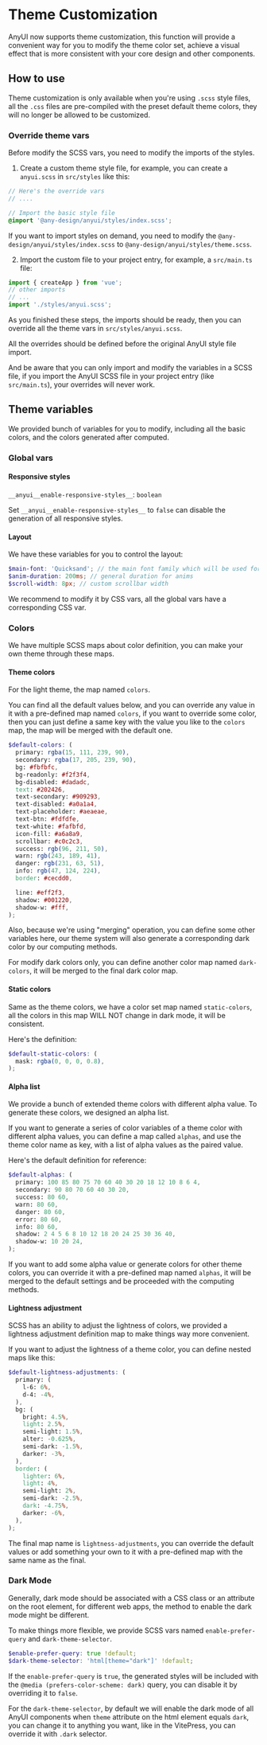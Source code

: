 # Theme Customization

AnyUI now supports theme customization, this function will provide a convenient way for you to modify the theme color set, achieve a visual effect that is more consistent with your core design and other components.

## How to use

Theme customization is only available when you're using `.scss` style files, all the `.css` files are pre-compiled with the preset default theme colors, they will no longer be allowed to be customized.

### Override theme vars

Before modify the SCSS vars, you need to modify the imports of the styles.

1. Create a custom theme style file, for example, you can create a `anyui.scss` in `src/styles` like this:

```scss
// Here's the override vars
// ....

// Import the basic style file
@import '@any-design/anyui/styles/index.scss';
```

If you want to import styles on demand, you need to modify the `@any-design/anyui/styles/index.scss` to `@any-design/anyui/styles/theme.scss`.

2. Import the custom file to your project entry, for example, a `src/main.ts` file:

```ts
import { createApp } from 'vue';
// other imports
// ...
import './styles/anyui.scss';
```

As you finished these steps, the imports should be ready, then you can override all the theme vars in `src/styles/anyui.scss`.

All the overrides should be defined before the original AnyUI style file import.

And be aware that you can only import and modify the variables in a SCSS file, if you import the AnyUI SCSS file in your project entry (like `src/main.ts`), your overrides will never work.

## Theme variables

We provided bunch of variables for you to modify, including all the basic colors, and the colors generated after computed.

### Global vars

#### Responsive styles

`__anyui__enable-responsive-styles__`: `boolean`

Set `__anyui__enable-responsive-styles__` to `false` can disable the generation of all responsive styles.

#### Layout

We have these variables for you to control the layout:

```scss
$main-font: 'Quicksand'; // the main font family which will be used for all text
$anim-duration: 200ms; // general duration for anims
$scroll-width: 8px; // custom scrollbar width
```

We recommend to modify it by CSS vars, all the global vars have a corresponding CSS var.

### Colors

We have multiple SCSS maps about color definition, you can make your own theme through these maps.

#### Theme colors

For the light theme, the map named `colors`.

You can find all the default values below, and you can override any value in it with a pre-defined map named `colors`, if you want to override some color, then you can just define a same key with the value you like to the `colors` map, the map will be merged with the default one.

```scss
$default-colors: (
  primary: rgba(15, 111, 239, 90),
  secondary: rgba(17, 205, 239, 90),
  bg: #fbfbfc,
  bg-readonly: #f2f3f4,
  bg-disabled: #dadadc,
  text: #202426,
  text-secondary: #909293,
  text-disabled: #a0a1a4,
  text-placeholder: #aeaeae,
  text-btn: #fdfdfe,
  text-white: #fafbfd,
  icon-fill: #a6a8a9,
  scrollbar: #c0c2c3,
  success: rgb(96, 211, 50),
  warn: rgb(243, 189, 41),
  danger: rgb(231, 63, 51),
  info: rgb(47, 124, 224),
  border: #cecdd0,

  line: #eff2f3,
  shadow: #001220,
  shadow-w: #fff,
);
```

Also, because we're using "merging" operation, you can define some other variables here, our theme system will also generate a corresponding dark color by our computing methods.

For modify dark colors only, you can define another color map named `dark-colors`, it will be merged to the final dark color map.

#### Static colors

Same as the theme colors, we have a color set map named `static-colors`, all the colors in this map WILL NOT change in dark mode, it will be consistent.

Here's the definition:

```scss
$default-static-colors: (
  mask: rgba(0, 0, 0, 0.8),
);
```

#### Alpha list

We provide a bunch of extended theme colors with different alpha value. To generate these colors, we designed an alpha list.

If you want to generate a series of color variables of a theme color with different alpha values, you can define a map called `alphas`, and use the theme color name as key, with a list of alpha values as the paired value.

Here's the default definition for reference:

```scss
$default-alphas: (
  primary: 100 85 80 75 70 60 40 30 20 18 12 10 8 6 4,
  secondary: 90 80 70 60 40 30 20,
  success: 80 60,
  warn: 80 60,
  danger: 80 60,
  error: 80 60,
  info: 80 60,
  shadow: 2 4 5 6 8 10 12 18 20 24 25 30 36 40,
  shadow-w: 10 20 24,
);
```

If you want to add some alpha value or generate colors for other theme colors, you can override it with a pre-defined map named `alphas`, it will be merged to the default settings and be proceeded with the computing methods.

#### Lightness adjustment

SCSS has an ability to adjust the lightness of colors, we provided a lightness adjustment definition map to make things way more convenient.

If you want to adjust the lightness of a theme color, you can define nested maps like this:

```scss
$default-lightness-adjustments: (
  primary: (
    l-6: 6%,
    d-4: -4%,
  ),
  bg: (
    bright: 4.5%,
    light: 2.5%,
    semi-light: 1.5%,
    alter: -0.625%,
    semi-dark: -1.5%,
    darker: -3%,
  ),
  border: (
    lighter: 6%,
    light: 4%,
    semi-light: 2%,
    semi-dark: -2.5%,
    dark: -4.75%,
    darker: -6%,
  ),
);
```

The final map name is `lightness-adjustments`, you can override the default values or add something your own to it with a pre-defined map with the same name as the final.

### Dark Mode

Generally, dark mode should be associated with a CSS class or an attribute on the root element, for different web apps, the method to enable the dark mode might be different.

To make things more flexible, we provide SCSS vars named `enable-prefer-query` and `dark-theme-selector`.

```SCSS
$enable-prefer-query: true !default;
$dark-theme-selector: 'html[theme="dark"]' !default;
```

If the `enable-prefer-query` is `true`, the generated styles will be included with the `@media (prefers-color-scheme: dark)` query, you can disable it by overriding it to `false`.

For the `dark-theme-selector`, by default we will enable the dark mode of all AnyUI components when `theme` attribute on the html element equals `dark`, you can change it to anything you want, like in the VitePress, you can override it with `.dark` selector.
